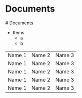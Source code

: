 <h1>Documents</h1>
# Documents  

- Items
    - a
    - b

<table>
			<tr>
				<td>Name 1</td>
				<td>Name 2</td>
				<td>Name 3</td>
			</tr>
			<tr>
				<td>Name 1</td>
				<td>Name 2</td>
				<td>Name 3</td>
			</tr>
			<tr>
				<td>Name 1</td>
				<td>Name 2</td>
				<td>Name 3</td>
			</tr>
			<tr>
				<td>Name 1</td>
				<td>Name 2</td>
				<td>Name 3</td>
			</tr>
			<tr>
				<td>Name 1</td>
				<td>Name 2</td>
				<td>Name 3</td>
			</tr>
		</table>